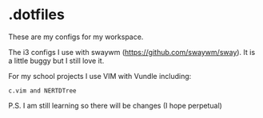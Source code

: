 # .dotfiles
These are my configs for my workspace.

The i3 configs I use with swaywm (https://github.com/swaywm/sway). It is a little buggy but I still love it.

For my school projects I use VIM with Vundle including:

	c.vim and NERTDTree



P.S. I am still learning so there will be changes (I hope perpetual)
